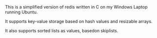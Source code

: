 This is a simplified version of redis written in C on my Windows Laptop running Ubuntu.

It supports key-value storage based on hash values and resizable arrays. 

It also supports sorted lists as values, basedon skiplists.
